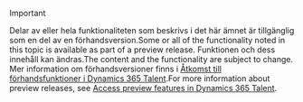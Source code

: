 > [!IMPORTANT]
> <span data-ttu-id="25a0a-101">Delar av eller hela funktionaliteten som beskrivs i det här ämnet är tillgänglig som en del av en förhandsversion.</span><span class="sxs-lookup"><span data-stu-id="25a0a-101">Some or all of the functionality noted in this topic is available as part of a preview release.</span></span> <span data-ttu-id="25a0a-102">Funktionen och dess innehåll kan ändras.</span><span class="sxs-lookup"><span data-stu-id="25a0a-102">The content and the functionality are subject to change.</span></span> <span data-ttu-id="25a0a-103">Mer information om förhandsversioner finns i [Åtkomst till förhandsfunktioner i Dynamics 365 Talent](../access-preview-feature.md).</span><span class="sxs-lookup"><span data-stu-id="25a0a-103">For more information about preview releases, see [Access preview features in Dynamics 365 Talent](../access-preview-feature.md).</span></span>
